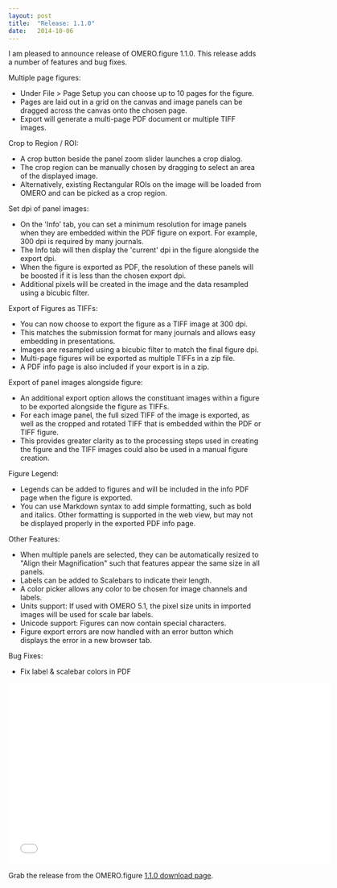 ```yaml
---
layout: post
title:  "Release: 1.1.0"
date:   2014-10-06
---
```


I am pleased to announce release of OMERO.figure 1.1.0.
This release adds a number of features and bug fixes.

Multiple page figures:

  - Under File > Page Setup you can choose up to 10 pages for the figure.
  - Pages are laid out in a grid on the canvas and image panels can be dragged across the canvas onto the chosen page.
  - Export will generate a multi-page PDF document or multiple TIFF images.

Crop to Region / ROI:

  - A crop button beside the panel zoom slider launches a crop dialog.
  - The crop region can be manually chosen by dragging to select an area of the displayed image.
  - Alternatively, existing Rectangular ROIs on the image will be loaded from OMERO and can be picked as a crop region.

Set dpi of panel images:

  - On the 'Info' tab, you can set a minimum resolution for image panels when they are embedded
    within the PDF figure on export. For example, 300 dpi is required by many journals.
  - The Info tab will then display the 'current' dpi in the figure alongside the export dpi.
  - When the figure is exported as PDF, the resolution of these panels will be boosted if it is
    less than the chosen export dpi.
  - Additional pixels will be created in the image and the data resampled using a bicubic filter. 

Export of Figures as TIFFs:

  - You can now choose to export the figure as a TIFF image at 300 dpi.
  - This matches the submission format for many journals and allows easy embedding in presentations.
  - Images are resampled using a bicubic filter to match the final figure dpi.
  - Multi-page figures will be exported as multiple TIFFs in a zip file.
  - A PDF info page is also included if your export is in a zip.

Export of panel images alongside figure:

  - An additional export option allows the constituant images within a figure to be exported alongside
    the figure as TIFFs.
  - For each image panel, the full sized TIFF of the image is exported, as well as the cropped and rotated TIFF
    that is embedded within the PDF or TIFF figure.
  - This provides greater clarity as to the processing steps used in creating the figure and the TIFF images
    could also be used in a manual figure creation.

Figure Legend:

  - Legends can be added to figures and will be included in the info PDF page when the figure is exported.
  - You can use Markdown syntax to add simple formatting, such as bold and italics. Other formatting is
    supported in the web view, but may not be displayed properly in the exported PDF info page.

Other Features:

  - When multiple panels are selected, they can be automatically resized to "Align their Magnification" such
    that features appear the same size in all panels.
  - Labels can be added to Scalebars to indicate their length.
  - A color picker allows any color to be chosen for image channels and labels.
  - Units support: If used with OMERO 5.1, the pixel size units in imported images will be used for scale bar labels.
  - Unicode support: Figures can now contain special characters.
  - Figure export errors are now handled with an error button which displays the error in a new browser tab. 

Bug Fixes:

  - Fix label & scalebar colors in PDF




<iframe width="640" height="360" src="//www.youtube.com/embed/P0MMKtIKdFY?rel=0" frameborder="0" allowfullscreen></iframe>

Grab the release from the OMERO.figure [1.1.0 download page](http://downloads.openmicroscopy.org/figure/1.1.0/).
